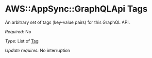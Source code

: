 # AWS::AppSync::GraphQLApi Tags<a name="aws-properties-appsync-graphqlapi-tags"></a>

An arbitrary set of tags \(key\-value pairs\) for this GraphQL API\.

*Required:* No

*Type:* List of [Tag](https://docs.aws.amazon.com/AWSCloudFormation/latest/UserGuide/aws-properties-resource-tags.html)

*Update requires:* No interruption